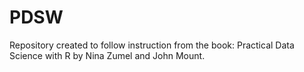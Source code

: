 # PDSW
Repository created to follow instruction from the book: Practical Data Science with R by Nina Zumel and John Mount.
